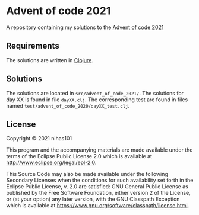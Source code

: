 # Advent of code 2021
A repository containing my solutions to the [Advent of code 2021](https://adventofcode.com)

## Requirements
The solutions are written in [Clojure](https://clojure.org).

## Solutions
The solutions are located in `src/advent_of_code_2021/`. The solutions for day XX is found in file `dayXX.clj`. The corresponding test are found in files named `test/advent_of_code_2020/dayXX_test.clj`.

## License

Copyright © 2021 nihas101

This program and the accompanying materials are made available under the
terms of the Eclipse Public License 2.0 which is available at
http://www.eclipse.org/legal/epl-2.0.

This Source Code may also be made available under the following Secondary
Licenses when the conditions for such availability set forth in the Eclipse
Public License, v. 2.0 are satisfied: GNU General Public License as published by
the Free Software Foundation, either version 2 of the License, or (at your
option) any later version, with the GNU Classpath Exception which is available
at https://www.gnu.org/software/classpath/license.html.
